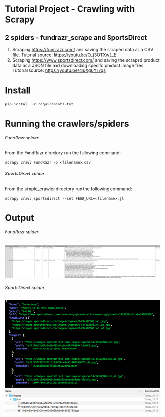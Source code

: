 # Tutorial Project - Crawling with Scrapy

## 2 spiders - fundrazr_scrape and SportsDirect
  1. Scraping https://fundrazr.com/ and saving the scraped data as a CSV file. Tutorial source: https://youtu.be/O_j3OTXw2_E
  2. Scraping https://www.sportsdirect.com/ and saving the scraped product data as a JSON file and downloading 
     specifc product image files. Tutorial source: https://youtu.be/4I6Xg6Y17qs

# Install
```
pip install -r requirements.txt
```

# Running the crawlers/spiders

###### FundRazr spider 
From the FundRazr directory run the following command:
```
scrapy crawl FundRazr -o <filename>.csv
```

###### SportsDirect spider 
From the simple_crawler directory run the following command:
```
scrapy crawl sportsdirect --set FEED_URI=<filename>.jl
```


# Output

###### FundRazr spider 
![Alt text](screens/fundrazr_screen.png?raw=true "FundRazr csv")

###### SportsDirect spider 
![Alt text](screens/sportsdirect_screen.png?raw=true "SportsDirect JSON")
![Alt text](screens/sportsdirect_screen2.png?raw=true "SportsDirect Downloads")
